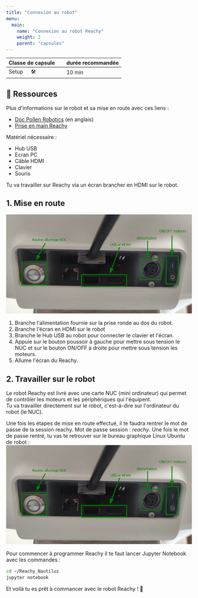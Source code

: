 ```yaml
---
title: "Connexion au robot"
menu:
  main:
    name: "Connexion au robot Reachy"
    weight: 2
    parent: "capsules"
---
```


| Classe de capsule  | &emsp; durée recommandée |
|:-------------------|:------------------|
| Setup  &emsp;  🛠️  |&emsp; 10 min      |


## 📗 Ressources

Plus d'informations sur le robot et sa mise en route avec ces liens :  
- [Doc Pollen Robotics](https://pollen-robotics.github.io/reachy-2019-docs/docs/getting-started/)  (en anglais)
- [Prise en main Reachy](https://github.com/ta18/Reachy_Nautilus/blob/main/Prise%20en%20main.md)

Matériel nécessaire : 
- Hub USB 
- Ecran PC
- Câble HDMI
- Clavier 
- Souris 

Tu va travailler sur Reachy via un écran brancher en HDMI sur le robot.  

## 1. Mise en route 

![Dos du robot](img/back2021.png)   

1. Branche l'alimentation fournie sur la prise ronde au dos du robot.
2. Branche l'écran en HDMI sur le robot
3. Branche le Hub USB au robot pour connecter le clavier et l'écran.
4. Appuie sur le bouton poussoir à gauche pour mettre sous tension le NUC et sur le bouton ON/OFF à droite pour mettre sous tension les moteurs.
5. Allume l'écran du Reachy. 

## 2. Travailler sur le robot

Le robot Reachy est livré avec une carte NUC (mini ordinateur) qui permet de contrôler les moteurs et les périphériques qui l'équipent.   
Tu va travailler directement sur le robot, c'est-à-dire sur l'ordinateur du robot (le NUC). 

Une fois les étapes de mise en route effectué, il te faudra rentrer le mot de passe de la session reachy. Mot de passe session : *reachy*. 
Une fois le mot de passe rentré, tu vas te retrouver sur le bureau graphique Linux Ubuntu de robot : 
![bureau linux](img/back2021.png) 

Pour commencer à programmer Reachy il te faut lancer Jupyter Notebook avec les commandes :    
```bash
cd ~/Reachy_Nautilus
jupyter notebook 
```

Et voilà tu es prêt à commancer avec le robot Reachy ! 🎉


